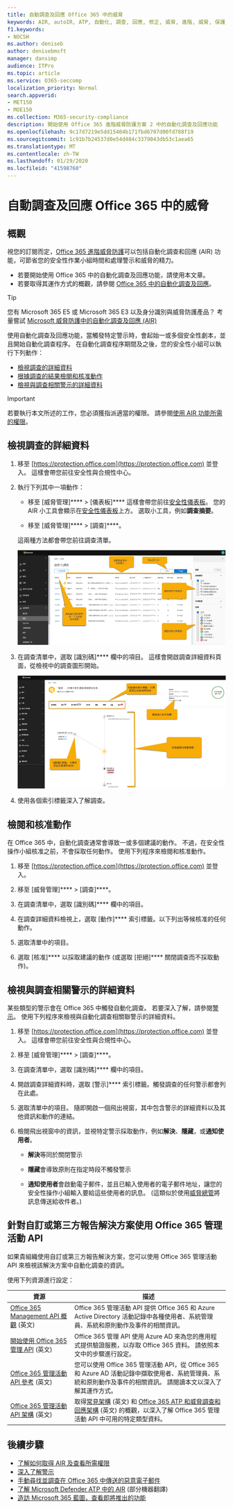 ```yaml
---
title: 自動調查及回應 Office 365 中的威脅
keywords: AIR, autoIR, ATP, 自動化, 調查, 回應, 修正, 威脅, 進階, 威脅, 保護
f1.keywords:
- NOCSH
ms.author: deniseb
author: denisebmsft
manager: dansimp
audience: ITPro
ms.topic: article
ms.service: O365-seccomp
localization_priority: Normal
search.appverid:
- MET150
- MOE150
ms.collection: M365-security-compliance
description: 開始使用 Office 365 進階威脅防護方案 2 中的自動化調查及回應功能
ms.openlocfilehash: 9c17d7219e5dd15404b171fbd6707d00fd788f19
ms.sourcegitcommit: 1c91b7b24537d0e54d484c3379043db53c1aea65
ms.translationtype: MT
ms.contentlocale: zh-TW
ms.lasthandoff: 01/29/2020
ms.locfileid: "41598760"
---
```

# <a name="automatically-investigate-and-respond-to-threats-in-office-365"></a>自動調查及回應 Office 365 中的威脅

## <a name="overview"></a>概觀

視您的訂閱而定，[Office 365 進階威脅防護](office-365-atp.md)可以包括自動化調查和回應 (AIR) 功能，可節省您的安全性作業小組時間和處理警示和威脅的精力。

- 若要開始使用 Office 365 中的自動化調查及回應功能，請使用本文章。 
- 若要取得其運作方式的概觀，請參閱 [Office 365 中的自動化調查及回應](automated-investigation-response-office.md)。

> [!TIP]
> 您有 Microsoft 365 E5 或 Microsoft 365 E3 以及身分識別與威脅防護產品？ 考量嘗試 [Microsoft 威脅防護中的自動化調查及回應 (AIR)](../mtp/mtp-autoir.md)

使用自動化調查及回應功能，當觸發特定警示時，會起始一或多個安全性劇本，並且開始自動化調查程序。 在自動化調查程序期間及之後，您的安全性小組可以執行下列動作：

- [檢視調查的詳細資料](#view-details-of-an-investigation)
- [根據調查的結果檢閱和核准動作](#review-and-approve-actions) 
- [檢視與調查相關警示的詳細資料](#view-details-about-an-alert-related-to-an-investigation)

> [!IMPORTANT]
> 若要執行本文所述的工作，您必須獲指派適當的權限。 請參閱[使用 AIR 功能所需的權限](automated-investigation-response-office.md#required-permissions-to-use-air-capabilities)。

## <a name="view-details-of-an-investigation"></a>檢視調查的詳細資料

1. 移至 [https://protection.office.com](https://protection.office.com) 並登入。 這樣會帶您前往安全性與合規性中心。

2. 執行下列其中一項動作：

    - 移至 [威脅管理]****  >  [儀表板]**** 這樣會帶您前往[安全性儀表板](security-dashboard.md)。 您的 AIR 小工具會顯示在[安全性儀表板](security-dashboard.md)上方。 選取小工具，例如**調查摘要**。

    - 移至 [威脅管理]****  >  [調查]****。 

    這兩種方法都會帶您前往調查清單。

    ![AIR 的主要調查頁面](../media/air-maininvestigationpage.png) 

3. 在調查清單中，選取 [識別碼]**** 欄中的項目。 這樣會開啟調查詳細資料頁面，從檢視中的調查圖形開始。

    ![AIR 調查圖形頁面](../media/air-investigationgraphpage.png)

4. 使用各個索引標籤深入了解調查。

## <a name="review-and-approve-actions"></a>檢閱和核准動作

在 Office 365 中，自動化調查通常會導致一或多個建議的動作。 不過，在安全性操作小組核准之前，不會採取任何動作。 使用下列程序來檢閱和核准動作。

1. 移至 [https://protection.office.com](https://protection.office.com) 並登入。 

2. 移至 [威脅管理]****  >  [調查]****。

3. 在調查清單中，選取 [識別碼]**** 欄中的項目。 

3. 在調查詳細資料檢視上，選取 [動作]**** 索引標籤。以下列出等候核准的任何動作。

4. 選取清單中的項目。

5. 選取 [核准]**** 以採取建議的動作 (或選取 [拒絕]**** 關閉調查而不採取動作)。

## <a name="view-details-about-an-alert-related-to-an-investigation"></a>檢視與調查相關警示的詳細資料

某些類型的警示會在 Office 365 中觸發自動化調查。 若要深入了解，請參閱[警示](automated-investigation-response-office.md#alerts)。 使用下列程序來檢視與自動化調查相關聯警示的詳細資料。

1. 移至 [https://protection.office.com](https://protection.office.com) 並登入。 這樣會帶您前往安全性與合規性中心。

2. 移至 [威脅管理]****  >  [調查]****。

3. 在調查清單中，選取 [識別碼]**** 欄中的項目。 

4. 開啟調查詳細資料時，選取 [警示]**** 索引標籤。觸發調查的任何警示都會列在此處。

5. 選取清單中的項目。 隨即開啟一個飛出視窗，其中包含警示的詳細資料以及其他資訊和動作的連結。

6. 檢閱飛出視窗中的資訊，並視特定警示採取動作，例如**解決**、**隱藏**，或**通知使用者**。 

    - **解決**等同於關閉警示
    
    - **隱藏**會導致原則在指定時段不觸發警示
    
    - **通知使用者**會啟動電子郵件，並且已輸入使用者的電子郵件地址，讓您的安全性操作小組輸入要給這些使用者的訊息。 (這類似於使用[威脅總管](threat-explorer.md)將訊息傳送給收件者。)  

## <a name="use-the-office-365-management-activity-api-for-custom-or-third-party-reporting-solutions"></a>針對自訂或第三方報告解決方案使用 Office 365 管理活動 API

如果貴組織使用自訂或第三方報告解決方案，您可以使用 Office 365 管理活動 API 來檢視該解決方案中自動化調查的資訊。

使用下列資源進行設定：

|資源  |描述  |
|---------|---------|
|[Office 365 Management API 概觀](https://docs.microsoft.com/office/office-365-management-api/office-365-management-apis-overview) (英文)     |Office 365 管理活動 API 提供 Office 365 和 Azure Active Directory 活動記錄中各種使用者、系統管理員、系統和原則動作及事件的相關資訊。         |
|[開始使用 Office 365 管理 API](https://docs.microsoft.com/office/office-365-management-api/get-started-with-office-365-management-apis) (英文)     |Office 365 管理 API 使用 Azure AD 來為您的應用程式提供驗證服務，以存取 Office 365 資料。 請依照本文中的步驟進行設定。          |
|[Office 365 管理活動 API 參考](https://docs.microsoft.com/office/office-365-management-api/office-365-management-activity-api-reference) (英文)     |您可以使用 Office 365 管理活動 API，從 Office 365 和 Azure AD 活動記錄中擷取使用者、系統管理員、系統和原則動作及事件的相關資訊。 請閱讀本文以深入了解其運作方式。        |
|[Office 365 管理活動 API 架構](https://docs.microsoft.com/office/office-365-management-api/office-365-management-activity-api-schema) (英文)     |取得[常見架構](https://docs.microsoft.com/office/office-365-management-api/office-365-management-activity-api-schema#common-schema) (英文) 和 [Office 365 ATP 和威脅調查和回應架構](https://docs.microsoft.com/office/office-365-management-api/office-365-management-activity-api-schema#office-365-advanced-threat-protection-and-threat-investigation-and-response-schema) (英文) 的概觀，以深入了解 Office 365 管理活動 API 中可用的特定類型資料。         |

## <a name="next-steps"></a>後續步驟

- [了解如何取得 AIR 及查看所需權限](automated-investigation-response-office.md#how-to-get-air)
- [深入了解警示](../../compliance/alert-policies.md)
- [手動尋找並調查在 Office 365 中傳送的惡意電子郵件](investigate-malicious-email-that-was-delivered.md)
- [了解 Microsoft Defender ATP 中的 AIR](https://docs.microsoft.com/windows/security/threat-protection/microsoft-defender-atp/automated-investigations) (部分機器翻譯)
- [造訪 Microsoft 365 藍圖，查看即將推出的功能](https://www.microsoft.com/microsoft-365/roadmap?filters=)